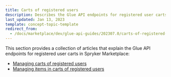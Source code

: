 ```yaml
---
title: Carts of registered users
description: Describes the Glue API endpoints for registered user carts in Spryker Marketplace
last_updated: Jan 13, 2023
template: concept-topic-template
redirect_from:
  - /docs/marketplace/dev/glue-api-guides/202307.0/carts-of-registered-users/carts-of-registered-users.html
---
```


This section provides a collection of articles that explain the Glue API endpoints for registered user carts in Spryker Marketplace:
* [Managing carts of registered users](/docs/marketplace/dev/glue-api-guides/{{page.version}}/carts-of-registered-users/managing-carts-of-registered-users.html)
* [Managing items in carts of registered users](/docs/pbc/all/cart-and-checkout/{{page.version}}/marketplace/manage-using-glue-api/carts-of-registered-users/manage-items-in-carts-of-registered-users.html)
